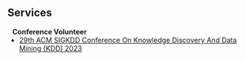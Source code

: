 ## Services

<h4 style="margin:0 10px 0;">Conference Volunteer</h4>

<ul style="margin:0 0 5px;">
  <li><a href="https://kdd.org/kdd2023/"><autocolor>29th ACM SIGKDD Conference On Knowledge Discovery And Data Mining (KDD) 2023</autocolor></a></li>
</ul>
